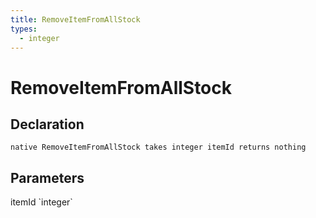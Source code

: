 ```yaml
---
title: RemoveItemFromAllStock
types:
  - integer
---
```


# RemoveItemFromAllStock

## Declaration

```
native RemoveItemFromAllStock takes integer itemId returns nothing
```

## Parameters
<dl>
  <dt>itemId `integer`</dt>
  <dd></dd>
</dl>